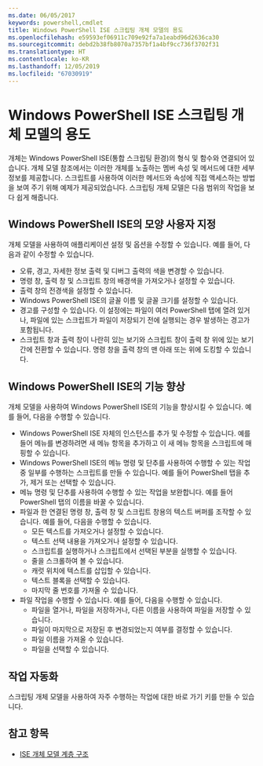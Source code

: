```yaml
---
ms.date: 06/05/2017
keywords: powershell,cmdlet
title: Windows PowerShell ISE 스크립팅 개체 모델의 용도
ms.openlocfilehash: e59593ef06911c709e92fa7a1eabd96d2636ca30
ms.sourcegitcommit: debd2b38fb8070a7357bf1a4bf9cc736f3702f31
ms.translationtype: HT
ms.contentlocale: ko-KR
ms.lasthandoff: 12/05/2019
ms.locfileid: "67030919"
---
```

# <a name="purpose-of-the-windows-powershell-ise-scripting-object-model"></a>Windows PowerShell ISE 스크립팅 개체 모델의 용도

개체는 Windows PowerShell ISE(통합 스크립팅 환경)의 형식 및 함수와 연결되어 있습니다. 개체 모델 참조에서는 이러한 개체를 노출하는 멤버 속성 및 메서드에 대한 세부 정보를 제공합니다. 스크립트를 사용하여 이러한 메서드와 속성에 직접 액세스하는 방법을 보여 주기 위해 예제가 제공되었습니다. 스크립팅 개체 모델은 다음 범위의 작업을 보다 쉽게 해줍니다.

## <a name="customizing-the-appearance-of-windows-powershell-ise"></a>Windows PowerShell ISE의 모양 사용자 지정

개체 모델을 사용하여 애플리케이션 설정 및 옵션을 수정할 수 있습니다. 예를 들어, 다음과 같이 수정할 수 있습니다.

- 오류, 경고, 자세한 정보 출력 및 디버그 출력의 색을 변경할 수 있습니다.
- 명령 창, 출력 창 및 스크립트 창의 배경색을 가져오거나 설정할 수 있습니다.
- 출력 창의 전경색을 설정할 수 있습니다.
- Windows PowerShell ISE의 글꼴 이름 및 글꼴 크기를 설정할 수 있습니다.
- 경고를 구성할 수 있습니다. 이 설정에는 파일이 여러 PowerShell 탭에 열려 있거나, 파일에 있는 스크립트가 파일이 저장되기 전에 실행되는 경우 발생하는 경고가 포함됩니다.
- 스크립트 창과 출력 창이 나란히 있는 보기와 스크립트 창이 출력 창 위에 있는 보기 간에 전환할 수 있습니다. 명령 창을 출력 창의 맨 아래 또는 위에 도킹할 수 있습니다.

## <a name="enhancing-the-functionality-of-windows-powershell-ise"></a>Windows PowerShell ISE의 기능 향상

개체 모델을 사용하여 Windows PowerShell ISE의 기능을 향상시킬 수 있습니다. 예를 들어, 다음을 수행할 수 있습니다.

- Windows PowerShell ISE 자체의 인스턴스를 추가 및 수정할 수 있습니다. 예를 들어 메뉴를 변경하려면 새 메뉴 항목을 추가하고 이 새 메뉴 항목을 스크립트에 매핑할 수 있습니다.
- Windows PowerShell ISE의 메뉴 명령 및 단추를 사용하여 수행할 수 있는 작업 중 일부를 수행하는 스크립트를 만들 수 있습니다. 예를 들어 PowerShell 탭을 추가, 제거 또는 선택할 수 있습니다.
- 메뉴 명령 및 단추를 사용하여 수행할 수 있는 작업을 보완합니다. 예를 들어 PowerShell 탭의 이름을 바꿀 수 있습니다.
- 파일과 한 연결된 명령 창, 출력 창 및 스크립트 창용의 텍스트 버퍼를 조작할 수 있습니다. 예를 들어, 다음을 수행할 수 있습니다.
  - 모든 텍스트를 가져오거나 설정할 수 있습니다.
  - 텍스트 선택 내용을 가져오거나 설정할 수 있습니다.
  - 스크립트를 실행하거나 스크립트에서 선택된 부분을 실행할 수 있습니다.
  - 줄을 스크롤하여 볼 수 있습니다.
  - 캐럿 위치에 텍스트를 삽입할 수 있습니다.
  - 텍스트 블록을 선택할 수 있습니다.
  - 마지막 줄 번호를 가져올 수 있습니다.
- 파일 작업을 수행할 수 있습니다. 예를 들어, 다음을 수행할 수 있습니다.
  - 파일을 열거나, 파일을 저장하거나, 다른 이름을 사용하여 파일을 저장할 수 있습니다.
  - 파일이 마지막으로 저장된 후 변경되었는지 여부를 결정할 수 있습니다.
  - 파일 이름을 가져올 수 있습니다.
  - 파일을 선택할 수 있습니다.

## <a name="automating-tasks"></a>작업 자동화

스크립팅 개체 모델을 사용하여 자주 수행하는 작업에 대한 바로 가기 키를 만들 수 있습니다.

## <a name="see-also"></a>참고 항목

- [ISE 개체 모델 계층 구조](The-ISE-Object-Model-Hierarchy.md)
